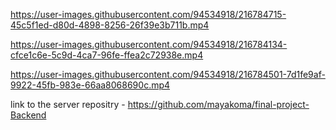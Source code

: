 


https://user-images.githubusercontent.com/94534918/216784715-45c5f1ed-d80d-4898-8256-26f39e3b711b.mp4


https://user-images.githubusercontent.com/94534918/216784134-cfce1c6e-5c9d-4ca7-96fe-ffea2c72938e.mp4



https://user-images.githubusercontent.com/94534918/216784501-7d1fe9af-9922-45fb-983e-66aa8068690c.mp4

link to the server repositry - 
https://github.com/mayakoma/final-project-Backend



